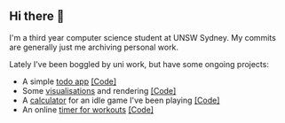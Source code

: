 ## Hi there 👋

I'm a third year computer science student at UNSW Sydney. My commits are generally just me archiving personal work.

Lately I've been boggled by uni work, but have some ongoing projects:
 - A simple [todo app](https://todo.mhiebl.com) [[Code]](https://github.com/matthiebl/todo-app)
 - Some [visualisations](https://matthiebl.github.io/visuals/) and rendering [[Code]](https://github.com/matthiebl/visuals)
 - A [calculator](https://mhiebl-facidle.web.app/) for an idle game I've been playing [[Code]](https://github.com/matthiebl/factory-idle-calculator)
 - An online [timer for workouts](https://fitness.mhiebl.com/timer) [[Code]](https://github.com/matthiebl/fitness-app)
